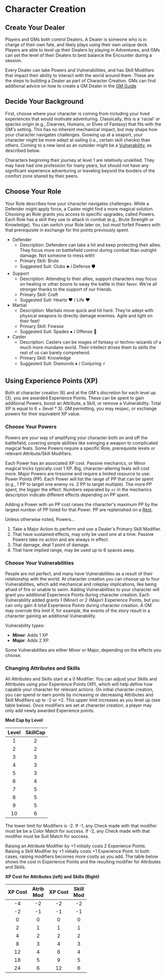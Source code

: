 # Character Creation

## Create Your Dealer

Players and GMs both control Dealers. A Dealer is someone who is in charge of their own
fate, and likely plays using their own unique deck. Players are able to level up their Dealers
by playing in Adventures, and GMs can set the level of their Dealers to best balance
the Encounter during a session.

Every Dealer can take Powers and Vulnerabilities, and has Skill Modifiers that impact
their ability to interact with the world around them. These are the steps to building a
Dealer as part of Character Creation. GMs can find additional advice on how to create a
GM Dealer in the [GM Guide](./02_GMGuide.md)

## Decide Your Background

First, choose where your character is coming from including your lived experiences that
would motivate adventuring. Classically, this is a 'racial' or species origin
(e.g., Dwarves, Humans, or Elves of Fantasy) that fits with the GM's setting. 
This has no inherent mechanical impact, but may shape how your character
navigates challenges. Growing up at a seaport, your character might be more
adept at sailing (i.e., certain skill checks) than others. Coming to a new land as an
outsider might be a [Vulnerability](./03_CharacterCreation.md#choose-your-vulnerabilities), as described below.

Characters beginning their journey at level 1 are relatively unskilled. They may have 
had one profession for many years, but should not have any significant experience 
adventuring or traveling beyond the borders of the comfort zone shared by their peers.

## Choose Your Role

Your Role describes how your character navigates challenges. While a Defender might
apply force, a Caster might find a more magical solution. Choosing an Role grants you
access to specific upgrades, called Powers. Each Role has a skill they use to attack in
combat (e.g., Brute Strength or Knowledge). You can switch your Role later on, but must
forfeit Powers with that prerequisite in exchange for the points previously spent.

- Defender
    - Description: Defenders can take a hit and keep protecting their allies. They focus
    more on battlefield control during combat than outright damage. Not someone to mess
    with!
    - Primary Skill: Brute
    - Suggested Suit: Clubs ♣️ / Defense 🛡
- Support
    - Description: Attending to their allies, support characters may focus on healing or
    other boons to sway the battle in their favor. We're all stronger thanks to the
    support of our friends.
    - Primary Skill: Craft
    - Suggested Suit: Hearts ♥️ / Life ❤️‍
- Martial
    - Description: Martials move quick and hit hard. They're adept with physical weapons
    to directly damage enemies. Agile and light on their feet!
    - Primary Skill: Finesse
    - Suggested Suit: Spades ♠️ / Offense 🤛
- Caster
    - Description: Casters can be mages of fantasy or techno-wizards of a much more
    mundane world. Their intellect drives them to skills the rest of us can barely
    comprehend.
    - Primary Skill: Knowledge
    - Suggested Suit: Diamonds ♦️ / Conjuring ⚡️

## Using Experience Points (XP)

Both at character creation (6) and at the GM's discretion for each level up (3), you are
awarded Experience Points. These can be spent to gain additional Powers, boost an
Attribute, a Skill, or remove a Vulnerability. Total XP is
equal to 6 + (level * 3). GM permitting, you may respec, or exchange powers for their 
equivalent XP value.

### Choose Your Powers

Powers are your way of amplifying your character both on and off the battlefield,
covering simple abilities like swinging a weapon to complicated magical feats. Some
Powers require a specific Role, prerequisite levels or relevant Attribute/Skill
Modifiers.

Each Power has an associated XP cost. Passive mechanics, or Minor magical tricks
typically cost 1 XP. Big, character-altering feats will cost more. Major Powers are
tiresome and require a limited resource to use: Power Points (PP). Each Power will list
the range of PP that can be spent (e.g., 1 PP to target one enemy vs. 2 PP to target
multiple). The more PP spent, the bigger the effect. Numbers separated by `or` in the
mechanics description indicate different effects depending on PP spent.

Adding a Power with an PP cost raises the character's maximum PP by the largest number
of PP listed for that Power. PP are replenished on a [Rest](./01_PlayerGuide_Full.md#rests).

Unless otherwise noted, Powers...
1. Take a Major Action to perform and use a Dealer's Primary
 Skill Modifier. 
2. That have sustained effects, may only be used one at a time. Passive Powers take no action and are always in effect.
3. That damage, deal 1 point of damage.
4. That have implied range, may be used up to 6 spaces away.

### Choose Your Vulnerabilities

People are not perfect, and many have Vulnerabilities as a result of their relationship
with the world. At character creation you can choose up to four Vulnerabilities, which
add mechanical and roleplay implications, like being afraid of fire or unable to swim.
Adding Vulnerabilities to your character will grant you additional Experience Points
during character creation. Each Vulnerability added grants 1 (Minor) or 2
(Major) Experience Points, but you can only gain 4 total Experience Points during
character creation. A GM may overrule this limit if, for example, the events of the
story result in a character gaining an additional Vulnerability.

Vulnerability types:

- **Minor**: Adds 1 XP
- **Major**: Adds 2 XP

Some Vulnerabilities are either Minor or Major, depending on the effects you choose.

### Changing Attributes and Skills

All Attributes and Skills start at a 0 Modifier. You can adjust your Skills and
Attributes using your Experience Points (XP), which will help define how capable your
character for relevant actions. On initial character creation, you can spend or earn
points by increasing or decreasing Attributes and Skill Modifiers up to -2 or +2. This
upper limit increases as you level up (see table below). Once modifiers are set at
character creation, a player may only add newly awarded Experience points.

**Mod Cap by Level**

| Level | SkillCap |
|:-----:|:--------:|
| 1     | 2        |
| 2     | 2        |
| 3     | 3        |
| 4     | 3        |
| 5     | 3        |
| 6     | 4        |
| 7     | 5        |
| 8     | 5        |
| 9     | 5        |
| 10    | 6        |

The lower limit for Modifiers is -2. If -1, any Check made with that modifier must be 
be a Color Match for success. If -2, any Check made with that modifier must be Suit 
Match for success.

Raising an Attribute Modifier by +1 initially costs 2 Experience Points. Raising a Skill
Modifier by +1 initially costs +1 Experience Point. In both cases, raising
modifiers becomes more costly as you add. The table below shows the cost in
Experience Points and the resulting modifier for Attributes and Skills.

**XP Cost for Attributes (left) and Skills (Right)**

| XP Cost | Atrib<br />Mod | XP Cost | Skill<br />Mod |
|  :---:  |    :---:       |  :---:  |    :---:       |
|     -4  | -2             |     -2  | -2             |
|     -2  | -1             |     -1  | -1             |
|     0   | 0              |     0   | 0              |
|     2   | 1              |     1   | 1              |
|     4   | 2              |     2   | 2              |
|     8   | 3              |     4   | 3              |
|     12  | 4              |     6   | 4              |
|     18  | 5              |     9   | 5              |
|     24  | 6              |     12  | 6              |

